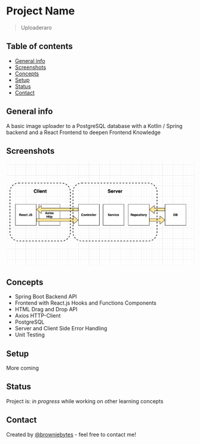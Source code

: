 # Project Name
> Uploaderaro

## Table of contents
* [General info](#general-info)
* [Screenshots](#screenshots)
* [Concepts](#concepts)
* [Setup](#setup)
* [Status](#status)
* [Contact](#contact)

## General info
A basic image uploader to a PostgreSQL database with a Kotlin / Spring backend and a React Frontend to deepen Frontend Knowledge 

## Screenshots
![Example screenshot](./src/main/resources/images/Screenshot%202021-04-13%20at%2013.59.31.png)

## Concepts
* Spring Boot Backend API
* Frontend with React.js Hooks and Functions Components
* HTML Drag and Drop API
* Axios HTTP-Client
* PostgreSQL
* Server and Client Side Error Handling
* Unit Testing

## Setup
More coming

## Status
Project is: _in progress_ while working on other learning concepts

## Contact
Created by [@browniebytes](https://www.flynerd.pl/) - feel free to contact me!